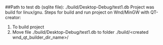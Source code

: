 ##Path to test db (sqlite file): ./build/Desktop-Debug/test1.db
Project was build for linux/gnu.
Steps for build and run project on Wnd/MinGW with QT-creator:
1. To build project
2. Move file ./build/Desktop-Debug/test1.db to folder ./build/\<created wnd_qt_builder_dir_name\>/
